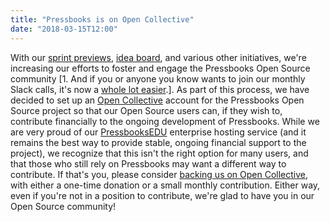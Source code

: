 ```yaml
---
title: "Pressbooks is on Open Collective"
date: "2018-03-15T12:00"
---
```


With our
[sprint previews](/blog/2018/03/15/sprint-preview-march-19-30/),
[idea board](https://github.com/pressbooks/ideas), and various other initiatives, we're
increasing our efforts to foster and engage the Pressbooks Open Source community [1. And
if you or anyone you know wants to join our monthly Slack calls, it's now a
[whole lot easier](https://pressbooks-slack.now.sh).]. As part of this process, we have
decided to set up an [Open Collective](https://opencollective.com/pressbooks) account for
the Pressbooks Open Source project so that our Open Source users can, if they wish to,
contribute financially to the ongoing development of Pressbooks. While we are very proud
of our [PressbooksEDU](https://pressbooks.education) enterprise hosting service (and it
remains the best way to provide stable, ongoing financial support to the project), we
recognize that this isn't the right option for many users, and that those who still rely
on Pressbooks may want a different way to contribute. If that's you, please consider
[backing us on Open Collective](https://opencollective.com/pressbooks), with either a
one-time donation or a small monthly contribution. Either way, even if you're not in a
position to contribute, we're glad to have you in our Open Source community!
